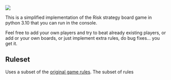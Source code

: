 ![](docs/header.png)

This is a simplified implementation of the Risk strategy board game in python 3.10 that you can run in the console.

Feel free to add your own players and try to beat already existing players, or add or your own boards, or just implement
extra rules, do bug fixes... you get it.

## Ruleset

Uses a subset of the [original game rules](docs/risk_original_rules.pdf).
The subset of rules 
